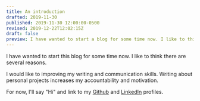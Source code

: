 ```yaml
---
title: An introduction
drafted: 2019-11-30
published: 2019-11-30 12:00:00-0500
revised: 2019-12-22T12:02:15Z
draft: false
preview: I have wanted to start a blog for some time now. I like to think there are several reasons.
---
```


I have wanted to start this blog for some time now. I like to think there are several reasons.

I would like to improving my writing and communication skills. Writing about personal projects increases my accountability and motivation.

For now, I'll say "Hi" and link to my [Github](https://github.com/corybuecker) and [LinkedIn](https://www.linkedin.com/in/corybuecker) profiles.
